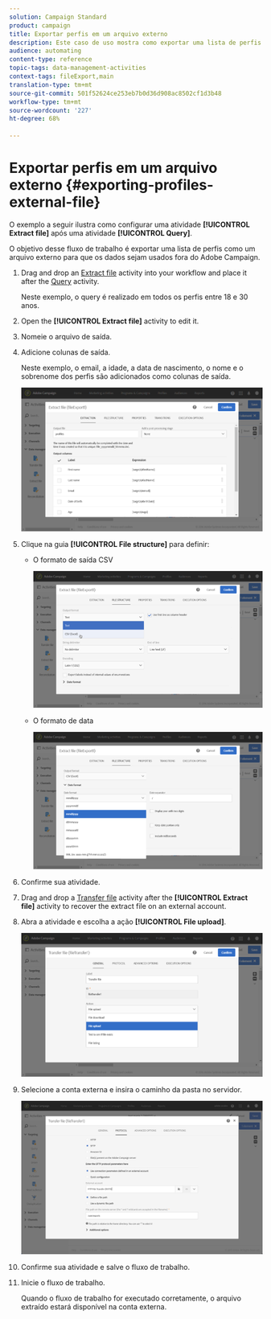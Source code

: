 ```yaml
---
solution: Campaign Standard
product: campaign
title: Exportar perfis em um arquivo externo
description: Este caso de uso mostra como exportar uma lista de perfis na forma de um arquivo externo para que os dados possam ser usados fora do Adobe Campaign.
audience: automating
content-type: reference
topic-tags: data-management-activities
context-tags: fileExport,main
translation-type: tm+mt
source-git-commit: 501f52624ce253eb7b0d36d908ac8502cf1d3b48
workflow-type: tm+mt
source-wordcount: '227'
ht-degree: 68%

---
```



# Exportar perfis em um arquivo externo {#exporting-profiles-external-file}

O exemplo a seguir ilustra como configurar uma atividade **[!UICONTROL Extract file]** após uma atividade **[!UICONTROL Query]**.

O objetivo desse fluxo de trabalho é exportar uma lista de perfis como um arquivo externo para que os dados sejam usados fora do Adobe Campaign.

1. Drag and drop an [Extract file](../../automating/using/extract-file.md) activity into your workflow and place it after the [Query](../../automating/using/query.md) activity.

   Neste exemplo, o query é realizado em todos os perfis entre 18 e 30 anos.

1. Open the **[!UICONTROL Extract file]** activity to edit it.
1. Nomeie o arquivo de saída.
1. Adicione colunas de saída.

   Neste exemplo, o email, a idade, a data de nascimento, o nome e o sobrenome dos perfis são adicionados como colunas de saída.

   ![](assets/wkf_data_export6.png)

1. Clique na guia **[!UICONTROL File structure]** para definir:

   * O formato de saída CSV

      ![](assets/wkf_data_export7.png)

   * O formato de data

      ![](assets/wkf_data_export9.png)

1. Confirme sua atividade.
1. Drag and drop a [Transfer file](../../automating/using/transfer-file.md) activity after the **[!UICONTROL Extract file]** activity to recover the extract file on an external account.
1. Abra a atividade e escolha a ação **[!UICONTROL File upload]**.

   ![](assets/wkf_data_export11.png)

1. Selecione a conta externa e insira o caminho da pasta no servidor.

   ![](assets/wkf_data_export12.png)

1. Confirme sua atividade e salve o fluxo de trabalho.
1. Inicie o fluxo de trabalho.

   Quando o fluxo de trabalho for executado corretamente, o arquivo extraído estará disponível na conta externa.
